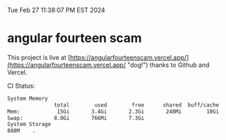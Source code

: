 Tue Feb 27 11:38:07 PM EST 2024

# angular fourteen scam


This project is live at [https://angularfourteenscam.vercel.app/](https://angularfourteenscam.vercel.app/ "dog!") thanks to Github and Vercel.

CI Status: 

```bash
System Memory
               total        used        free      shared  buff/cache   available
Mem:            15Gi       3.4Gi       2.3Gi       248Mi        10Gi        11Gi
Swap:          8.0Gi       766Mi       7.3Gi
System Storage
888M	.
